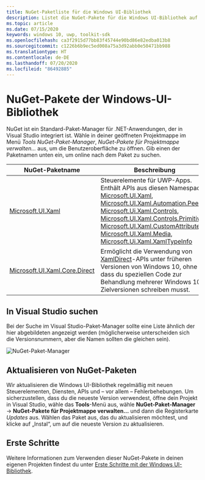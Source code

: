 ```yaml
---
title: NuGet-Paketliste für die Windows UI-Bibliothek
description: Listet die NuGet-Pakete für die Windows UI-Bibliothek auf
ms.topic: article
ms.date: 07/15/2020
keywords: windows 10, uwp, toolkit-sdk
ms.openlocfilehash: ca3f2915d77bb83f45744e90bd86e82edba013b8
ms.sourcegitcommit: c1226b6b9ec5ed008a75a3d92abb0e50471bb988
ms.translationtype: HT
ms.contentlocale: de-DE
ms.lasthandoff: 07/20/2020
ms.locfileid: "86492885"
---
```

# <a name="windows-ui-library-nuget-packages"></a>NuGet-Pakete der Windows-UI-Bibliothek

NuGet ist ein Standard-Paket-Manager für .NET-Anwendungen, der in Visual Studio integriert ist. Wähle in deiner geöffneten Projektmappe im Menü *Tools* *NuGet-Paket-Manager*, *NuGet-Pakete für Projektmappe verwalten...* aus, um die Benutzeroberfläche zu öffnen.  Gib einen der Paketnamen unten ein, um online nach dem Paket zu suchen.

| NuGet-Paketname | Beschreibung |
| --- | --- |
| [Microsoft.UI.Xaml](https://www.nuget.org/packages/Microsoft.UI.Xaml/) | Steuerelemente für UWP-Apps. Enthält APIs aus diesen Namespaces: [Microsoft.UI.Xaml](/uwp/api/microsoft.ui.xaml), [Microsoft.UI.Xaml.Automation.Peers](/uwp/api/microsoft.ui.xaml.automation.peers), [Microsoft.Ui.Xaml.Controls](/uwp/api/microsoft.ui.xaml.controls), [Microsoft.UI.Xaml.Controls.Primitives](/uwp/api/microsoft.ui.xaml.controls.primitives), [Microsoft.UI.Xaml.CustomAttributes](/uwp/api/microsoft.ui.xaml.customattributes), [Microsoft.UI.Xaml.Media](/uwp/api/microsoft.ui.xaml.media), [Microsoft.Ui.Xaml.XamlTypeInfo](/uwp/api/microsoft.ui.xaml.xamltypeinfo) |
| [Microsoft.UI.Xaml.Core.Direct](https://www.nuget.org/packages/Microsoft.UI.Xaml.Core.Direct) | Ermöglicht die Verwendung von [XamlDirect](/uwp/api/microsoft.ui.xaml.core.direct.xamldirect)-APIs unter früheren Versionen von Windows 10, ohne dass du speziellen Code zur Behandlung mehrerer Windows 10-Zielversionen schreiben musst. |


## <a name="search-in-visual-studio"></a>In Visual Studio suchen

Bei der Suche im Visual Studio-Paket-Manager sollte eine Liste ähnlich der hier abgebildeten angezeigt werden (möglicherweise unterscheiden sich die Versionsnummern, aber die Namen sollten die gleichen sein).

![NuGet-Paket-Manager](images/NugetPackages.png)

## <a name="update-nuget-packages"></a>Aktualisieren von NuGet-Paketen

Wir aktualisieren die Windows UI-Bibliothek regelmäßig mit neuen Steuerelementen, Diensten, APIs und – vor allem – Fehlerbehebungen. Um sicherzustellen, dass du die neueste Version verwendest, öffne dein Projekt in Visual Studio, wähle das **Tools**-Menü aus, wähle **NuGet-Paket-Manager** -> **NuGet-Pakete für Projektmappe verwalten...** und dann die Registerkarte *Updates* aus. Wählen das Paket aus, das du aktualisieren möchtest, und klicke auf „Instal“, um auf die neueste Version zu aktualisieren.

## <a name="getting-started"></a>Erste Schritte

Weitere Informationen zum Verwenden dieser NuGet-Pakete in deinen eigenen Projekten findest du unter [Erste Schritte mit der Windows UI-Bibliothek](getting-started.md).
